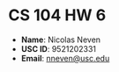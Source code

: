 # CS 104 HW 6

  - **Name**: Nicolas Neven
  - **USC ID**: 9521202331
  - **Email**: nneven@usc.edu
